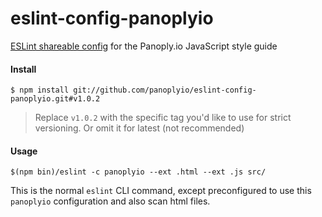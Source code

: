 # eslint-config-panoplyio
[ESLint shareable config](http://eslint.org/docs/developer-guide/shareable-configs) for the Panoply.io JavaScript style guide

#### Install

```
$ npm install git://github.com/panoplyio/eslint-config-panoplyio.git#v1.0.2
```

> Replace `v1.0.2` with the specific tag you'd like to use for strict versioning. Or omit it for latest (not recommended)

#### Usage
```
$(npm bin)/eslint -c panoplyio --ext .html --ext .js src/
```

This is the normal `eslint` CLI command, except preconfigured to use this `panoplyio` configuration and also scan html files.



